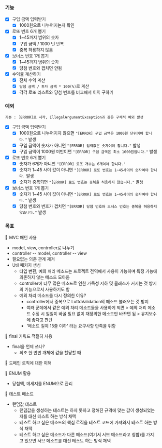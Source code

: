 ### 기능
- [x] 구입 금액 입력받기
    - [x] 1000원으로 나누어지는지 확인
    
- [x] 로또 번호 6개 뽑기
    - [x] 1~45까지 범위의 숫자
    - [x] 구입 금액 / 1000 번 반복
    - [x] 중복 허용하지 않음
    
- [x] 보너스 번호 1개 뽑기
    - [x] 1~45까지 범위의 숫자
    - [x] 당첨 번호와 겹치면 안됨
- [x] 수익률 계산하기
  - [x] 전체 수익 계산
  - [x] ```당첨 금액 / 투자 금액 * 100(%)```로 계산
  - [x] 각각 로또 리스트와 당첨 번호를 비교해서 이익 구하기
  
### 예외
```기본 : [ERROR]로 시작, IllegalArgumentException과 같은 구체적 예외 발생```
- [x] 구입 금액 입력받기
  - [x] 1000원으로 나누어지지 않으면 ```"[ERROR] 구입 금액은 1000원 단위여야 합니다."``` 발생
  - [x] 구입 금액이 숫자가 아니면 ```"[ERROR] 입력값은 숫자여야 합니다."``` 발생
  - [x] 구입 금액이 1000원 미만이면 ```"[ERROR] 구입 금액은 최소 1000원입니다."``` 발생
  
- [x] 로또 번호 6개 뽑기
  - [x] 숫자가 6개가 아니면 ```"[ERROR] 로또 개수는 6개여야 합니다."```
  - [x] 숫자가 1~45 사이 값이 아니면 ```"[ERROR] 로또 번호는 1~45사이의 숫자여야 합니다.``` 발생
  - [x] 숫자가 중복되면 ```"[ERROR] 로또 번호는 중복을 허용하지 않습니다."``` 발생
- [x] 보너스 번호 1개 뽑기
  - [x] 숫자가 1~45 사이 값이 아니면 ```"[ERROR] 로또 번호는 1~45사이의 숫자여야 합니다."``` 발생
  - [x] 당첨 번호와 번호가 겹치면 ```"[ERROR] 당첨 번호와 보너스 번호는 중복을 허용하지 않습니다."``` 발생
### 목표
🎈 MVC 패턴 사용
- model, view, controller로 나누기
- controller -- model, controller -- view
- 필요없는 의존 관계 제거
- Util 패키지 생성 
  - 타입 변환, 예외 처리 메소드는 프로젝트 전역에서 사용이 가능하며
특정 기능에 의존하지 않는 메소드 모아둠
  - controller에 너무 많은 메소드로 인한 가독성 저하 및 클래스가 커지는 것 방지의 
  기능으로서 사용하기도 함
  - 예외 처리 메소드를 다시 정의한 이유?
    - controller에서 중복으로 LottoValidation의 메소드 불러오는 것 방지
    - 여러 군데에서 같은 예외 처리 메소드들을 사용하게 되면 > 예외 처리 메소드 수정 시 
  일일이 바꿀 필요 없이 재정의한 메소드만 바꾸면 됨 > 유지보수에 좋다고 판단
    - '메소드 길이 15줄 이하' 라는 요구사항 만족을 위함  
  
🎈 final 키워드 적절히 사용
- final을 언제 쓰나?
  - 최초 한 번만 개체에 값을 할당할 때

🎈 도메인 로직에 대한 이해

🎈 ENUM 활용
- 당첨액, 메세지를 ENUM으로 관리

🎈 테스트 메소드
- 랜덤값 테스트 
  - 랜덤값을 생성하는 테스트는 하지 못하고 정해진 규격에 맞는 값이 생성되었는지를 대신 테스트 하는 방식 채택
  - 테스트 하고 싶은 메소드의 핵심 로직을 테스트 코드에 가져와서 테스트 하는 방식 채택
  - 테스트 하고 싶은 메소드가 다른 메소드(여기서 서브 메소드라고 칭함)를 가지고 있으면 서브 메소드를 대신
  테스트 하는 방식 채택
